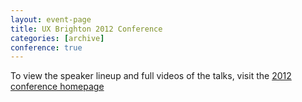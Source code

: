 ```yaml
---
layout: event-page
title: UX Brighton 2012 Conference
categories: [archive]
conference: true
---
```


To view the speaker lineup and full videos of the talks, visit the 
[2012 conference homepage](http://2012.uxbrighton.org.uk)


